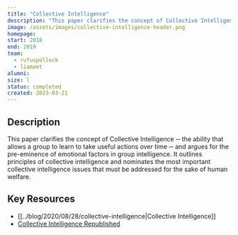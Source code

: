 ```yaml
---
title: "Collective Intelligence"
description: "This paper clarifies the concept of Collective Intelligence ─ the ability that allows a group to learn to take useful actions over time ─ and argues for the pre-eminence of emotional factors in group intelligence."
image: /assets/images/collective-intelligence-header.png
homepage:
start: 2018
end: 2019
team:
  - rufuspollock
  - liamaet
alumni:
size: l
status: completed
created: 2023-03-21
---
```


## Description

This paper clarifies the concept of Collective Intelligence ─ the ability that allows a group to learn to take useful actions over time ─ and argues for the pre-eminence of emotional factors in group intelligence. It outlines principles of collective intelligence and nominates the most important collective intelligence issues that must be addressed for the sake of human welfare.

## Key Resources

- [[../blog/2020/08/28/collective-intelligence|Collective Intelligence]]
- [Collective Intelligence Republished](https://drive.google.com/file/d/1NHBDtw3MplEuleEQN5oyPJtJ-rfQCgmX/view)